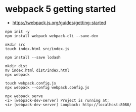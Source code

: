 # webpack 5 getting started

- https://webpack.js.org/guides/getting-started

```shell
npm init -y
npm install webpack webpack-cli --save-dev

mkdir src
touch index.html src/index.js

npm install --save lodash

mkdir dist
mv index.html dist/index.html
npx webpack

touch webpack.config.js
npx webpack --config webpack.config.js
```

```shell
npx webpack serve
<i> [webpack-dev-server] Project is running at:
<i> [webpack-dev-server] Loopback: http://localhost:8080/
```